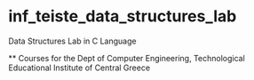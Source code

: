 # inf_teiste_data_structures_lab

Data Structures Lab in C Language

** Courses for the Dept of Computer Engineering, Technological Educational Institute of Central Greece

